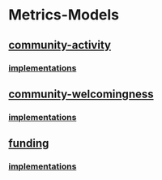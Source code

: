 # Metrics-Models
## [community-activity](../community-activity/definition/community-activity.md)
### [implementations](../community-activity/implementations/linux-distributions/data-insight/community_activity.ipynb)
## [community-welcomingness](../community-welcomingness/definition/) 
### [implementations](../community-welcomingness/implementations/community-welcomingness.ipynb)
## [funding](../funding/definition/) 
### [implementations](../funding/implementations/data-insight/funding.ipynb)